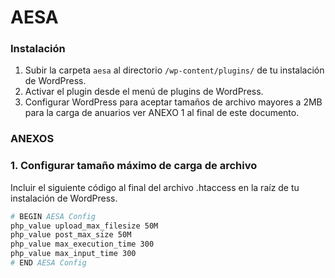 # AESA

### Instalación
1. Subir la carpeta `aesa` al directorio `/wp-content/plugins/` de tu instalación de WordPress.
2. Activar el plugin desde el menú de plugins de WordPress.
3. Configurar WordPress para aceptar tamaños de archivo mayores a 2MB para la carga de anuarios ver ANEXO 1 al final de este documento.


### ANEXOS
### 1. Configurar tamaño máximo de carga de archivo

Incluir el siguiente código al final del archivo .htaccess en la raíz de tu instalación de WordPress.

```apache
# BEGIN AESA Config
php_value upload_max_filesize 50M
php_value post_max_size 50M
php_value max_execution_time 300
php_value max_input_time 300
# END AESA Config
```
